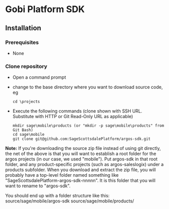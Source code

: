 Gobi Platform SDK
=================

Installation
------------
### Prerequisites
*	None

### Clone repository
*	Open a command prompt
*	change to the base directory where you want to download source code, eg

		cd \projects
*	Execute the following commands (clone shown with SSH URL. Substitute with HTTP or Git Read-Only URL as applicable)
		
		mkdir sage\mobile\products (or "mkdir -p sage\mobile\products" from Git Bash)
		cd sage\mobile
		git clone git@github.com:SageScottsdalePlatform/argos-sdk.git

__Note:__ If you're downloading the source zip file instead of using git directly, the net of the above is that you will want to establish a root folder for the argos projects (in our case, we used "mobile"). Put argos-sdk in that root folder, and any product-specific projects (such as argos-saleslogix) under a products subfolder. When you download and extract the zip file, you will probably have a top-level folder named something like "SageScottsdalePlatform-argos-sdk-nnnnn". It is this folder that you will want to rename to "argos-sdk".

You should end up with a folder structure like this:
    source/sage/mobile/argos-sdk
    source/sage/mobile/products/<products like argos-saleslogix go here>